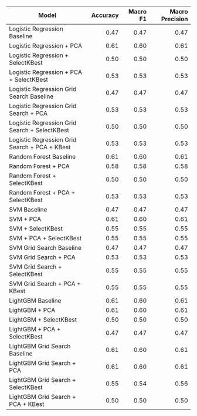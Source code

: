 | Model                                         | Accuracy | Macro F1 | Macro Precision |
|-----------------------------------------------|---------:|---------:|----------------:|
| Logistic Regression Baseline                  |     0.47 |     0.47 |            0.47 |
| Logistic Regression + PCA                     |     0.61 |     0.60 |            0.61 |
| Logistic Regression + SelectKBest             |     0.50 |     0.50 |            0.50 |
| Logistic Regression + PCA + SelectKBest       |     0.53 |     0.53 |            0.53 |
| Logistic Regression Grid Search Baseline      |     0.47 |     0.47 |            0.47 |
| Logistic Regression Grid Search + PCA         |     0.53 |     0.53 |            0.53 |
| Logistic Regression Grid Search + SelectKBest |     0.50 |     0.50 |            0.50 |
| Logistic Regression Grid Search + PCA + KBest |     0.53 |     0.53 |            0.53 |
| Random Forest Baseline                        |     0.61 |     0.60 |            0.61 |
| Random Forest + PCA                           |     0.58 |     0.58 |            0.58 |
| Random Forest + SelectKBest                   |     0.50 |     0.50 |            0.50 |
| Random Forest + PCA + SelectKBest             |     0.53 |     0.53 |            0.53 |
| SVM Baseline                                  |     0.47 |     0.47 |            0.47 |
| SVM + PCA                                     |     0.61 |     0.60 |            0.61 |
| SVM + SelectKBest                             |     0.55 |     0.55 |            0.55 |
| SVM + PCA + SelectKBest                       |     0.55 |     0.55 |            0.55 |
| SVM Grid Search Baseline                      |     0.47 |     0.47 |            0.47 |
| SVM Grid Search + PCA                         |     0.53 |     0.53 |            0.53 |
| SVM Grid Search + SelectKBest                 |     0.55 |     0.55 |            0.55 |
| SVM Grid Search + PCA + KBest                 |     0.55 |     0.55 |            0.55 |
| LightGBM Baseline                             |     0.61 |     0.60 |            0.61 |
| LightGBM + PCA                                |     0.61 |     0.60 |            0.61 |
| LightGBM + SelectKBest                        |     0.50 |     0.50 |            0.50 |
| LightGBM + PCA + SelectKBest                  |     0.47 |     0.47 |            0.47 |
| LightGBM Grid Search Baseline                 |     0.61 |     0.60 |            0.61 |
| LightGBM Grid Search + PCA                    |     0.61 |     0.60 |            0.61 |
| LightGBM Grid Search + SelectKBest            |     0.55 |     0.54 |            0.56 |
| LightGBM Grid Search + PCA + KBest            |     0.50 |     0.50 |            0.50 |

